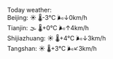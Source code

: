 Today weather:  
Beijing: ☀️ 🌡️-3°C 🌬️↓0km/h  
Tianjin: 🌫  🌡️+0°C 🌬️↑4km/h  
Shijiazhuang: ☀️ 🌡️+4°C 🌬️↓3km/h  
Tangshan: ☀️ 🌡️+3°C 🌬️↙3km/h  
